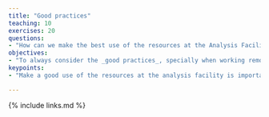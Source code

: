 ```yaml
---
title: "Good practices"
teaching: 10
exercises: 20
questions:
- "How can we make the best use of the resources at the Analysis Facility"
objectives:
- "To always consider the _good practices_, specially when working remotely"
keypoints:
- "Make a good use of the resources at the analysis facility is important to keep it working properly"

---
```




{% include links.md %}

